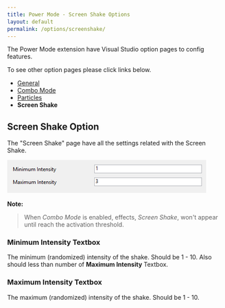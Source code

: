 ```yaml
---
title: Power Mode - Screen Shake Options
layout: default
permalink: /options/screenshake/
---
```


The Power Mode extension have Visual Studio option pages to config features.

To see other option pages please click links below.
* [General](../general)
* [Combo Mode](../combomode)
* [Particles](../particles)
* **Screen Shake**

## Screen Shake Option

The "Screen Shake" page have all the settings related with the Screen Shake.

![Screen Shake Option Pages](../images/option-screenshake.jpg)

**Note:**

> When *Combo Mode* is enabled, effects, *Screen Shake*, won't appear until reach the activation threshold.

### **Minimum Intensity** Textbox

The minimum (randomized) intensity of the shake. Should be 1 - 10. Also should less than number of **Maximum Intensity** Textbox.

### **Maximum Intensity** Textbox

The maximum (randomized) intensity of the shake. Should be 1 - 10.
